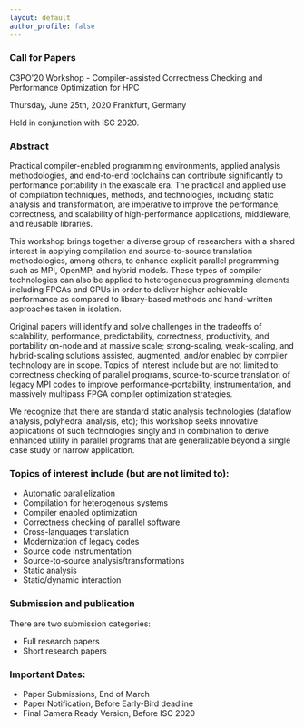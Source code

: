 ```yaml
---
layout: default
author_profile: false
---
```


<p></p>

### Call for Papers

C3PO'20 Workshop - Compiler-assisted Correctness Checking and Performance
Optimization for HPC

Thursday, June 25th, 2020
Frankfurt, Germany

Held in conjunction with ISC 2020.

### Abstract
Practical compiler-enabled programming environments, applied analysis
methodologies, and end-to-end toolchains can contribute significantly to
performance portability in the exascale era. The practical and applied use of
compilation techniques, methods, and technologies, including static analysis
and transformation, are imperative to improve the performance, correctness, and
scalability of high-performance applications, middleware, and reusable
libraries.

This workshop brings together a diverse group of researchers with a shared
interest in applying compilation and source-to-source translation
methodologies, among others, to enhance explicit parallel programming such as
MPI, OpenMP, and hybrid models. These types of compiler technologies can also
be applied to heterogeneous programming elements including FPGAs and GPUs in
order to deliver higher achievable performance as compared to library-based
methods and hand-written approaches taken in isolation.

Original papers will identify and solve challenges in the tradeoffs of
scalability, performance, predictability, correctness, productivity, and
portability on-node and at massive scale; strong-scaling, weak-scaling, and
hybrid-scaling solutions assisted, augmented, and/or enabled by compiler
technology are in scope.  Topics of interest include but are not limited to:
correctness checking of parallel programs, source-to-source translation of
legacy MPI codes to improve performance-portability, instrumentation, and
massively multipass FPGA compiler optimization strategies.  

We recognize that there are standard static analysis technologies (dataflow
analysis, polyhedral analysis, etc); this workshop seeks innovative
applications of such technologies singly and in combination to derive enhanced
utility in parallel programs that are generalizable beyond a single case study
or narrow application.

### Topics of interest include (but are not limited to):
- Automatic parallelization
- Compilation for heterogenous systems
- Compiler enabled optimization
- Correctness checking of parallel software
- Cross-languages translation
- Modernization of legacy codes
- Source code instrumentation
- Source-to-source analysis/transformations
- Static analysis
- Static/dynamic interaction

### Submission and publication
There are two submission categories:

- Full research papers
- Short research papers

### Important Dates:
- Paper Submissions, End of March
- Paper Notification, Before Early-Bird deadline
- Final Camera Ready Version, Before ISC 2020

